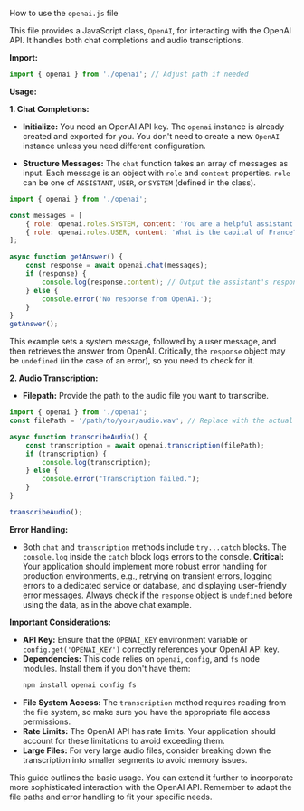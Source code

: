 How to use the `openai.js` file

This file provides a JavaScript class, `OpenAI`, for interacting with the OpenAI API.  It handles both chat completions and audio transcriptions.

**Import:**

```javascript
import { openai } from './openai'; // Adjust path if needed
```

**Usage:**

**1.  Chat Completions:**

   - **Initialize:** You need an OpenAI API key.  The `openai` instance is already created and exported for you.  You don't need to create a new `OpenAI` instance unless you need different configuration.

   - **Structure Messages:** The `chat` function takes an array of messages as input. Each message is an object with `role` and `content` properties.  `role` can be one of `ASSISTANT`, `USER`, or `SYSTEM` (defined in the class).

   ```javascript
   import { openai } from './openai';

   const messages = [
       { role: openai.roles.SYSTEM, content: 'You are a helpful assistant.' },
       { role: openai.roles.USER, content: 'What is the capital of France?' },
   ];

   async function getAnswer() {
       const response = await openai.chat(messages);
       if (response) {
           console.log(response.content); // Output the assistant's response
       } else {
           console.error('No response from OpenAI.');
       }
   }
   getAnswer();
   ```

   This example sets a system message, followed by a user message, and then retrieves the answer from OpenAI.  Critically, the `response` object may be `undefined` (in the case of an error), so you need to check for it.

**2. Audio Transcription:**

   - **Filepath:** Provide the path to the audio file you want to transcribe.

   ```javascript
   import { openai } from './openai';
   const filePath = '/path/to/your/audio.wav'; // Replace with the actual path

   async function transcribeAudio() {
       const transcription = await openai.transcription(filePath);
       if (transcription) {
           console.log(transcription);
       } else {
           console.error("Transcription failed.");
       }
   }

   transcribeAudio();
   ```

**Error Handling:**

- Both `chat` and `transcription` methods include `try...catch` blocks.  The `console.log` inside the `catch` block logs errors to the console.  **Critical:**  Your application should implement more robust error handling for production environments, e.g., retrying on transient errors, logging errors to a dedicated service or database, and displaying user-friendly error messages.  Always check if the `response` object is `undefined` before using the data, as in the above chat example.

**Important Considerations:**

* **API Key:** Ensure that the `OPENAI_KEY` environment variable or `config.get('OPENAI_KEY')` correctly references your OpenAI API key.
* **Dependencies:**  This code relies on `openai`, `config`, and `fs` node modules. Install them if you don't have them:
   ```bash
   npm install openai config fs
   ```
* **File System Access:**  The `transcription` method requires reading from the file system, so make sure you have the appropriate file access permissions.
* **Rate Limits:** The OpenAI API has rate limits.  Your application should account for these limitations to avoid exceeding them.
* **Large Files:** For very large audio files, consider breaking down the transcription into smaller segments to avoid memory issues.

This guide outlines the basic usage.  You can extend it further to incorporate more sophisticated interaction with the OpenAI API. Remember to adapt the file paths and error handling to fit your specific needs.